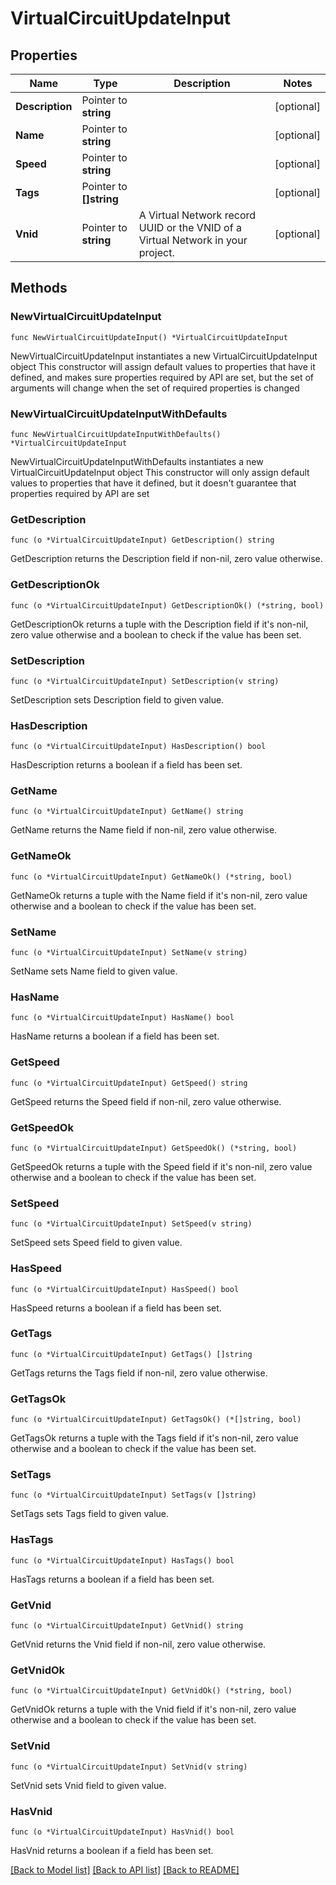 # VirtualCircuitUpdateInput

## Properties

Name | Type | Description | Notes
------------ | ------------- | ------------- | -------------
**Description** | Pointer to **string** |  | [optional] 
**Name** | Pointer to **string** |  | [optional] 
**Speed** | Pointer to **string** |  | [optional] 
**Tags** | Pointer to **[]string** |  | [optional] 
**Vnid** | Pointer to **string** | A Virtual Network record UUID or the VNID of a Virtual Network in your project. | [optional] 

## Methods

### NewVirtualCircuitUpdateInput

`func NewVirtualCircuitUpdateInput() *VirtualCircuitUpdateInput`

NewVirtualCircuitUpdateInput instantiates a new VirtualCircuitUpdateInput object
This constructor will assign default values to properties that have it defined,
and makes sure properties required by API are set, but the set of arguments
will change when the set of required properties is changed

### NewVirtualCircuitUpdateInputWithDefaults

`func NewVirtualCircuitUpdateInputWithDefaults() *VirtualCircuitUpdateInput`

NewVirtualCircuitUpdateInputWithDefaults instantiates a new VirtualCircuitUpdateInput object
This constructor will only assign default values to properties that have it defined,
but it doesn't guarantee that properties required by API are set

### GetDescription

`func (o *VirtualCircuitUpdateInput) GetDescription() string`

GetDescription returns the Description field if non-nil, zero value otherwise.

### GetDescriptionOk

`func (o *VirtualCircuitUpdateInput) GetDescriptionOk() (*string, bool)`

GetDescriptionOk returns a tuple with the Description field if it's non-nil, zero value otherwise
and a boolean to check if the value has been set.

### SetDescription

`func (o *VirtualCircuitUpdateInput) SetDescription(v string)`

SetDescription sets Description field to given value.

### HasDescription

`func (o *VirtualCircuitUpdateInput) HasDescription() bool`

HasDescription returns a boolean if a field has been set.

### GetName

`func (o *VirtualCircuitUpdateInput) GetName() string`

GetName returns the Name field if non-nil, zero value otherwise.

### GetNameOk

`func (o *VirtualCircuitUpdateInput) GetNameOk() (*string, bool)`

GetNameOk returns a tuple with the Name field if it's non-nil, zero value otherwise
and a boolean to check if the value has been set.

### SetName

`func (o *VirtualCircuitUpdateInput) SetName(v string)`

SetName sets Name field to given value.

### HasName

`func (o *VirtualCircuitUpdateInput) HasName() bool`

HasName returns a boolean if a field has been set.

### GetSpeed

`func (o *VirtualCircuitUpdateInput) GetSpeed() string`

GetSpeed returns the Speed field if non-nil, zero value otherwise.

### GetSpeedOk

`func (o *VirtualCircuitUpdateInput) GetSpeedOk() (*string, bool)`

GetSpeedOk returns a tuple with the Speed field if it's non-nil, zero value otherwise
and a boolean to check if the value has been set.

### SetSpeed

`func (o *VirtualCircuitUpdateInput) SetSpeed(v string)`

SetSpeed sets Speed field to given value.

### HasSpeed

`func (o *VirtualCircuitUpdateInput) HasSpeed() bool`

HasSpeed returns a boolean if a field has been set.

### GetTags

`func (o *VirtualCircuitUpdateInput) GetTags() []string`

GetTags returns the Tags field if non-nil, zero value otherwise.

### GetTagsOk

`func (o *VirtualCircuitUpdateInput) GetTagsOk() (*[]string, bool)`

GetTagsOk returns a tuple with the Tags field if it's non-nil, zero value otherwise
and a boolean to check if the value has been set.

### SetTags

`func (o *VirtualCircuitUpdateInput) SetTags(v []string)`

SetTags sets Tags field to given value.

### HasTags

`func (o *VirtualCircuitUpdateInput) HasTags() bool`

HasTags returns a boolean if a field has been set.

### GetVnid

`func (o *VirtualCircuitUpdateInput) GetVnid() string`

GetVnid returns the Vnid field if non-nil, zero value otherwise.

### GetVnidOk

`func (o *VirtualCircuitUpdateInput) GetVnidOk() (*string, bool)`

GetVnidOk returns a tuple with the Vnid field if it's non-nil, zero value otherwise
and a boolean to check if the value has been set.

### SetVnid

`func (o *VirtualCircuitUpdateInput) SetVnid(v string)`

SetVnid sets Vnid field to given value.

### HasVnid

`func (o *VirtualCircuitUpdateInput) HasVnid() bool`

HasVnid returns a boolean if a field has been set.


[[Back to Model list]](../README.md#documentation-for-models) [[Back to API list]](../README.md#documentation-for-api-endpoints) [[Back to README]](../README.md)


